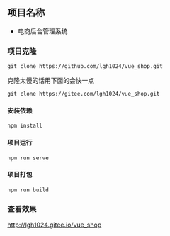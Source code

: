 ## 项目名称
- 电商后台管理系统

### 项目克隆
```
git clone https://github.com/lgh1024/vue_shop.git
``` 
克隆太慢的话用下面的会快一点
```
git clone https://gitee.com/lgh1024/vue_shop.git
```
#### 安装依赖
```
npm install
```
#### 项目运行
```
npm run serve
```

#### 项目打包
```
npm run build
```

### 查看效果
http://lgh1024.gitee.io/vue_shop
